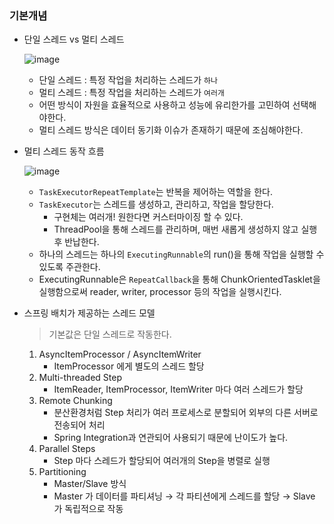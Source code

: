 ### 기본개념

- 단일 스레드 vs 멀티 스레드

  ![image](https://github.com/ulimy/study/assets/18046394/da58d5da-fce9-41e1-934f-ec094c3be9c1)

    - 단일 스레드 : 특정 작업을 처리하는 스레드가 `하나`
    - 멀티 스레드 : 특정 작업을 처리하는 스레드가 `여러개`
    - 어떤 방식이 자원을 효율적으로 사용하고 성능에 유리한가를 고민하여 선택해야한다.
    - 멀티 스레드 방식은 데이터 동기화 이슈가 존재하기 때문에 조심해야한다.


- 멀티 스레드 동작 흐름

  ![image](https://github.com/ulimy/study/assets/18046394/6624d933-ed69-4aed-b3bc-7bb820af147f)

    - `TaskExecutorRepeatTemplate`는 반복을 제어하는 역할을 한다.
    - `TaskExecutor`는 스레드를 생성하고, 관리하고, 작업을 할당한다.
        - 구현체는 여러개! 원한다면 커스터마이징 할 수 있다.
        - ThreadPool을 통해 스레드를 관리하며, 매번 새롭게 생성하지 않고 실행 후 반납한다.
    - 하나의 스레드는 하나의 `ExecutingRunnable`의 run()을 통해 작업을 실행할 수 있도록 주관한다.
    - ExecutingRunnable은 `RepeatCallback`을 통해 ChunkOrientedTasklet을 실행함으로써 reader, writer, processor 등의 작업을 실행시킨다.


- 스프링 배치가 제공하는 스레드 모델

  > 기본값은 단일 스레드로 작동한다.
  >
    1. AsyncItemProcessor / AsyncItemWriter
        - ItemProcessor 에게 별도의 스레드 할당
    2. Multi-threaded Step
        - ItemReader, ItemProcessor, ItemWriter 마다 여러 스레드가 할당
    3. Remote Chunking
        - 분산환경처럼 Step 처리가 여러 프로세스로 분할되어 외부의 다른 서버로 전송되어 처리
        - Spring Integration과 연관되어 사용되기 때문에 난이도가 높다.
    4. Parallel Steps
        - Step 마다 스레드가 할당되어 여러개의 Step을 병렬로 실행
    5. Partitioning
        - Master/Slave 방식
        - Master 가 데이터를 파티셔닝 → 각 파티션에게 스레드를 할당 → Slave 가 독립적으로 작동
